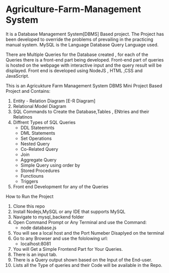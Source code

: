 # Agriculture-Farm-Management System 

It is a Database Management System[DBMS] Based project.
The Project has been developed to override the problems of prevailing in the practicing manual system.
MySQL is the Language Database Query Language used.

There are Multiple Queries for the Database created , for each of the Queries there is a front-end part being developed.
Front-end part of queries is hosted on the webpage with interactive input and the query result will be displayed.
Front end is developed using NodeJS , HTML ,CSS and JavaScript.


This is an Agricukture Farm Management System DBMS Mini Project Based Project and Contains:
1. Entity - Relation Diagram [E-R Diagram]
2. Relational Model Diagram
3. SQL Commands to Create the Database,Tables , ENtries and their Relatinos
4. Diffrent Types of SQL Queries
   * DDL Stateemnts
   * DML Statements
   * Set Operations
   * Nested Query
   * Co-Related Query
   * Join 
   * Aggregate Query
   * Simple Query using order by
   * Stored Procedures
   * Functiouns
   * Triggers
5. Front end Development for any of the Queries 





How to Run the Project
1. Clone this repo
2. Install Nodejs,MySQL or any IDE that supports MySQL
3. Navigate to mysql_backend folder
4. Open Command Prompt or Any Terminal and use the Command:
    * node database.js
5. You will see a local host and the Port Numeber Disaplyed on the terminal
6. Go to any Browser and use the fololowing url:
    * localhost:8081
7. You will Get a Simple Frontend Part for Your Queries.
8. There is an input tab.
9. There is a Query output shown based on the Input of the End-user.
10. Lists all the Type of queries and their Code will be available in the Repo.




